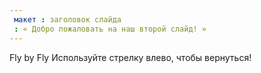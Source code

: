 ```yaml
---
 макет : заголовок слайда
 : « Добро пожаловать на наш второй слайд! »
---
```

Fly by Fly
Используйте стрелку влево, чтобы вернуться!
